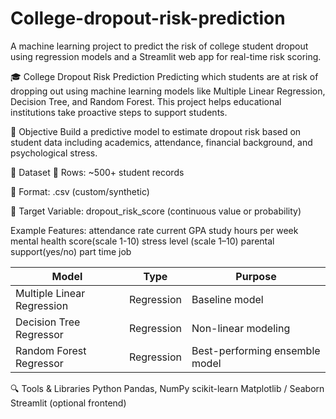 # College-dropout-risk-prediction
A machine learning project to predict the risk of college student dropout using regression models and a Streamlit web app for real-time risk scoring.

🎓 College Dropout Risk Prediction
Predicting which students are at risk of dropping out using machine learning models like Multiple Linear Regression, Decision Tree, and Random Forest. This project helps educational institutions take proactive steps to support students.

🧠 Objective
Build a predictive model to estimate dropout risk based on student data including academics, attendance, financial background, and psychological stress.

📁 Dataset
🔢 Rows: ~500+ student records

📌 Format: .csv (custom/synthetic)

🎯 Target Variable: dropout_risk_score (continuous value or probability)

Example Features:
attendance rate
current GPA
study hours per week
mental health score(scale 1-10)
stress level (scale 1–10)
parental support(yes/no)
part time job

| Model                      | Type       | Purpose                        |
| -------------------------- | ---------- | ------------------------------ |
| Multiple Linear Regression | Regression | Baseline model                 |
| Decision Tree Regressor    | Regression | Non-linear modeling            |
| Random Forest Regressor    | Regression | Best-performing ensemble model |


🔍 Tools & Libraries
Python
Pandas, NumPy
scikit-learn
Matplotlib / Seaborn
Streamlit (optional frontend)

